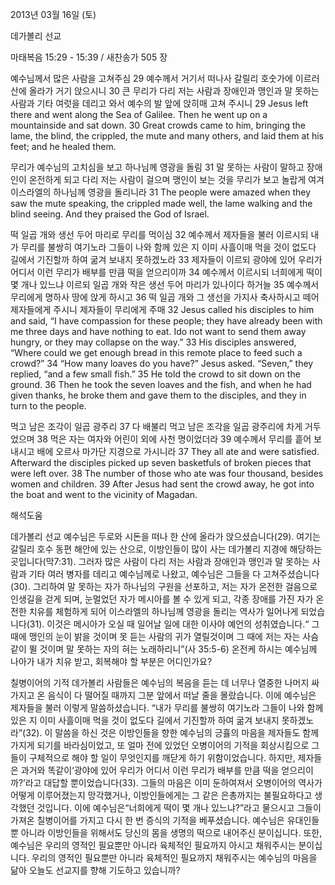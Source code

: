 2013년 03월 16일 (토)

데가볼리 선교



마태복음 15:29 - 15:39 / 새찬송가 505 장


예수님께서 많은 사람을 고쳐주심
29 예수께서 거기서 떠나사 갈릴리 호숫가에 이르러 산에 올라가 거기 앉으시니 30 큰 무리가 다리 저는 사람과 장애인과 맹인과 말 못하는 사람과 기타 여럿을 데리고 와서 예수의 발 앞에 앉히매 고쳐 주시니
29 Jesus left there and went along the Sea of Galilee. Then he went up on a mountainside and sat down. 30 Great crowds came to him, bringing the lame, the blind, the crippled, the mute and many others, and laid them at his feet; and he healed them.

무리가 예수님의 고치심을 보고 하나님께 영광을 돌림
31 말 못하는 사람이 말하고 장애인이 온전하게 되고 다리 저는 사람이 걸으며 맹인이 보는 것을 무리가 보고 놀랍게 여겨 이스라엘의 하나님께 영광을 돌리니라
31 The people were amazed when they saw the mute speaking, the crippled made well, the lame walking and the blind seeing. And they praised the God of Israel.

떡 일곱 개와 생선 두어 마리로 무리를 먹이심
32 예수께서 제자들을 불러 이르시되 내가 무리를 불쌍히 여기노라 그들이 나와 함께 있은 지 이미 사흘이매 먹을 것이 없도다 길에서 기진할까 하여 굶겨 보내지 못하겠노라 33 제자들이 이르되 광야에 있어 우리가 어디서 이런 무리가 배부를 만큼 떡을 얻으리이까 34 예수께서 이르시되 너희에게 떡이 몇 개나 있느냐 이르되 일곱 개와 작은 생선 두어 마리가 있나이다 하거늘 35 예수께서 무리에게 명하사 땅에 앉게 하시고 36 떡 일곱 개와 그 생선을 가지사 축사하시고 떼어 제자들에게 주시니 제자들이 무리에게 주매
32 Jesus called his disciples to him and said, “I have compassion for these people; they have already been with me three days and have nothing to eat. Ido not want to send them away hungry, or they may collapse on the way.” 33 His disciples answered, “Where could we get enough bread in this remote place to feed such a crowd?” 34 “How many loaves do you have?” Jesus asked. “Seven,” they replied, “and a few small fish.” 35 He told the crowd to sit down on the ground. 36 Then he took the seven loaves and the fish, and when he
had given thanks, he broke them and gave them to the disciples, and they in turn to the people.

먹고 남은 조각이 일곱 광주리
37 다 배불리 먹고 남은 조각을 일곱 광주리에 차게 거두었으며 38 먹은 자는 여자와 어린이 외에 사천 명이었더라 39 예수께서 무리를 흩어 보내시고 배에 오르사 마가단 지경으로 가시니라
37 They all ate and were satisfied. Afterward the disciples picked up seven basketfuls of broken pieces that were left over. 38 The number of those who ate was four thousand, besides women and children. 39 After Jesus had sent the crowd away, he got into the boat and went to the vicinity of Magadan.

해석도움





데가볼리 선교 
예수님은 두로와 시돈을 떠나 한 산에 올라가 앉으셨습니다(29). 여기는 갈릴리 호수 동편 해안에 있는 산으로, 이방인들이 많이 사는 데가볼리 지경에 해당하는 곳입니다(막7:31). 그러자 많은 사람이 다리 저는 사람과 장애인과 맹인과 말 못하는 사람과 기타 여러 병자를 데리고 예수님께로 나왔고, 예수님은 그들을 다 고쳐주셨습니다(30). 그리하여 말 못하는 자가 하나님의 구원을 선포하고, 저는 자가 온전한 걸음으로 인생길을 걷게 되며, 눈멀었던 자가 메시아를 볼 수 있게 되고, 각종 장애를 가진 자가 온전한 치유를 체험하게 되어 이스라엘의 하나님께 영광을 돌리는 역사가 일어나게 되었습니다(31). 이것은 메시아가 오실 때 일어날 일에 대한 이사야 예언의 성취였습니다.“ 그 때에 맹인의 눈이 밝을 것이며 못 듣는 사람의 귀가 열릴것이며 그 때에 저는 자는 사슴 같이 뛸 것이며 말 못하는 자의 혀는 노래하리니”(사 35:5-6)
온전케 하시는 예수님께 나아가 내가 치유 받고, 회복해야 할 부분은 어디인가요?

칠병이어의 기적 
데가볼리 사람들은 예수님의 복음을 듣는 데 너무나 열중한 나머지 싸 가지고 온 음식이 다 떨어질 때까지 그분 앞에서 떠날 줄을 몰랐습니다. 이에 예수님은 제자들을 불러 이렇게 말씀하셨습니다. “내가 무리를 불쌍히 여기노라 그들이 나와 함께 있은 지 이미 사흘이매 먹을 것이 없도다 길에서 기진할까 하여 굶겨 보내지 못하겠노라”(32). 이 말씀을 하신 것은 이방인들을 향한 예수님의 긍휼의 마음을 제자들도 함께 가지게 되기를 바라심이었고, 또 얼마 전에 있었던 오병이어의 기적을 회상시킴으로 그들이 구체적으로 해야 할 일이 무엇인지를 깨닫게 하기 위함이었습니다. 하지만, 제자들은 과거와 똑같이‘광야에 있어 우리가 어디서 이런 무리가 배부를 만큼 떡을 얻으리이까?’라고 대답할 뿐이었습니다(33). 그들의 마음은 이미 둔하여져서 오병이어의 역사가 어떻게 이루어졌는지 망각했거나, 이방인들에게는 그 같은 은총까지는 불필요하다고 생각했던 것입니다. 이에 예수님은“너희에게 떡이 몇 개나 있느냐?”라고 물으시고 그들이 가져온 칠병이어를 가지고 다시 한 번 증식의 기적을 베푸셨습니다. 예수님은 유대인들뿐 아니라 이방인들을 위해서도 당신의 몸을 생명의 떡으로 내어주신 분이십니다. 또한, 예수님은
우리의 영적인 필요뿐만 아니라 육체적인 필요까지 아시고 채워주시는 분이십니다.
우리의 영적인 필요뿐만 아니라 육체적인 필요까지 채워주시는 예수님의 마음을 닮아 오늘도 선교지를 향해 기도하고 있습니까?